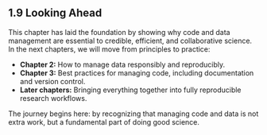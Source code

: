 ## 1.9 Looking Ahead

This chapter has laid the foundation by showing why code and data management are essential to credible, efficient, and collaborative science. In the next chapters, we will move from principles to practice:

- **Chapter 2:** How to manage data responsibly and reproducibly.
- **Chapter 3:** Best practices for managing code, including documentation and version control.
- **Later chapters:** Bringing everything together into fully reproducible research workflows.

The journey begins here: by recognizing that managing code and data is not extra work, but a fundamental part of doing good science.
